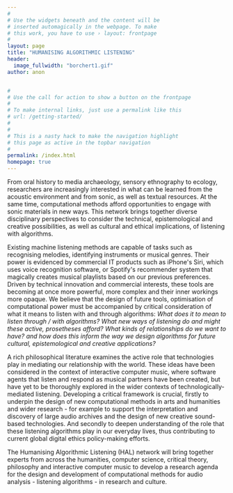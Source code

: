 ```yaml
---
#
# Use the widgets beneath and the content will be
# inserted automagically in the webpage. To make
# this work, you have to use › layout: frontpage
#
layout: page
title: "HUMANISING ALGORITHMIC LISTENING"
header:
  image_fullwidth: "borchert1.gif"
author: anon


#
# Use the call for action to show a button on the frontpage
#
# To make internal links, just use a permalink like this
# url: /getting-started/
#
#
# This is a nasty hack to make the navigation highlight
# this page as active in the topbar navigation
#
permalink: /index.html
homepage: true
---
```

From oral history to media archaeology, sensory ethnography to ecology, researchers are increasingly interested in what can be learned from the acoustic environment and from sonic, as well as textual resources. At the same time, computational methods afford opportunities to engage with sonic materials in new ways. This network brings together diverse disciplinary perspectives to consider the technical, epistemological and creative possibilities, as well as cultural and ethical implications, of listening with algorithms.

Existing machine listening methods are capable of tasks such as recognising melodies, identifying instruments or musical genres. Their power is evidenced by commercial IT products such as iPhone's Siri, which uses voice recognition software, or Spotify's recommender system that magically creates musical playlists based on our previous preferences. Driven by technical innovation and commercial interests, these tools are becoming at once more powerful, more complex and their inner workings more opaque. We believe that the design of future tools, optimisation of computational power must be accompanied by critical consideration of what it means to listen with and through algorithms: *What does it to mean to listen through / with algorithms? What new ways of listening do and might these active, prosetheses afford? What kinds of relationships do we want to have? and how does this inform the way we design algorithms for future cultural, epistemological and creative applications?*

A rich philosophical literature examines the active role that technologies play in mediating our relationship with the world. These ideas have been considered in the context of interactive computer music, where software agents that listen and respond as musical partners have been created, but have yet to be thoroughly explored in the wider contexts of technologically-mediated listening. Developing a critical framework is crucial, firstly to underpin the design of new computational methods in arts and humanities and wider research - for example to support the interpretation and discovery of large audio archives and the design of new creative sound-based technologies. And secondly to deepen understanding of the role that these listening algorithms play in our everyday lives, thus contributing to current global digital ethics policy-making efforts.

The Humanising Algorithmic Listening (HAL) network will bring together experts from across the humanities, computer science, critical theory, philosophy and interactive computer music to develop a research agenda for the design and development of computational methods for audio analysis - listening algorithms - in research and culture.
